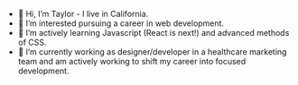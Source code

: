 - 👋 Hi, I’m Taylor - I live in California.
- 👀 I’m interested pursuing a career in web development.
- 🌱 I’m actively learning Javascript (React is next!) and advanced methods of CSS.
- 💞️ I’m currently working as designer/developer in a healthcare marketing team and am actively working to shift my career into focused development. 
